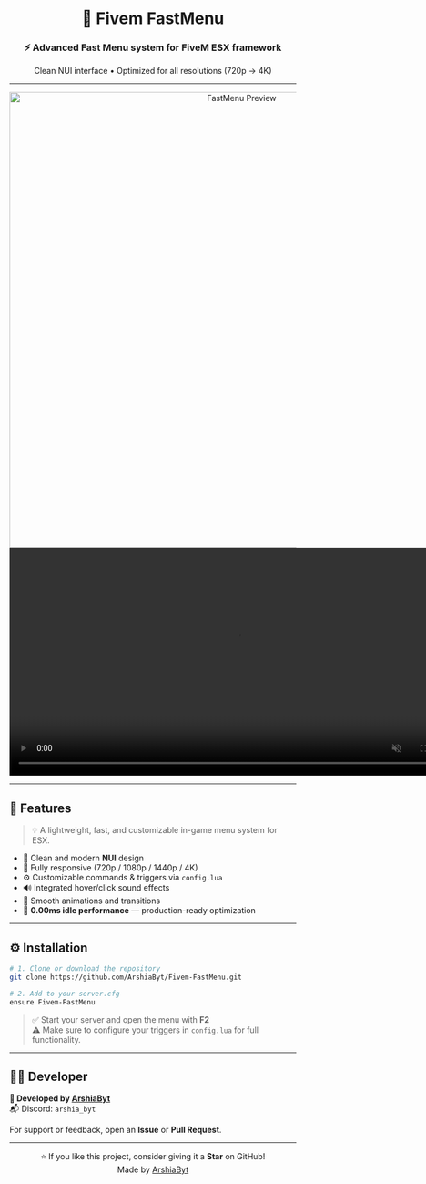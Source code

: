 <div align="center">

# 🚀 Fivem FastMenu

### ⚡ Advanced Fast Menu system for **FiveM ESX framework**  
Clean NUI interface • Optimized for all resolutions (720p → 4K)  

---

<img src="https://cdn.discordapp.com/attachments/1076090217238368286/1433766269638672444/BytFastMenu.png?ex=6905e264&is=690490e4&hm=45d71e15bf9b34530f0ce2c09e7d1b9f3d94a65836a01429b3c18464e413065b&" width="800" alt="FastMenu Preview"/>

<br>

<video src="https://cdn.discordapp.com/attachments/1076090217238368286/1433766479739752510/2025-10-31_14-04-17.mp4?ex=6905e296&is=69049116&hm=1aaf848967eb4a42e4e512eb4d9c3bdd7adda7ebbb71e173fdb9457b9308e41c&" width="800" controls muted loop>
Your browser does not support the video tag.
</video>

---

</div>

## 🧩 Features
> 💡 A lightweight, fast, and customizable in-game menu system for ESX.

- 🎨 Clean and modern **NUI** design  
- 📱 Fully responsive (720p / 1080p / 1440p / 4K)  
- ⚙️ Customizable commands & triggers via `config.lua`  
- 🔊 Integrated hover/click sound effects  
- 🧠 Smooth animations and transitions  
- 🚀 **0.00ms idle performance** — production-ready optimization  

---

## ⚙️ Installation

```bash
# 1. Clone or download the repository
git clone https://github.com/ArshiaByt/Fivem-FastMenu.git

# 2. Add to your server.cfg
ensure Fivem-FastMenu
```

> ✅ Start your server and open the menu with **F2**  
> ⚠️ Make sure to configure your triggers in `config.lua` for full functionality.

---

## 🧑‍💻 Developer

**👤 Developed by [ArshiaByt](https://github.com/ArshiaByt)**  
📬 Discord: `arshia_byt`

For support or feedback, open an **Issue** or **Pull Request**.

---

<div align="center">

⭐ If you like this project, consider giving it a **Star** on GitHub!  
Made by <a href="https://github.com/ArshiaByt">ArshiaByt</a>

</div>
